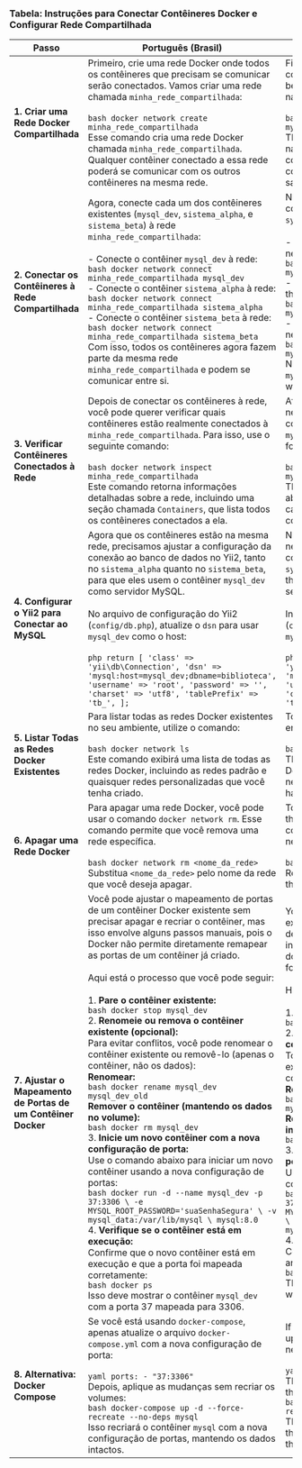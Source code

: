### Tabela: Instruções para Conectar Contêineres Docker e Configurar Rede Compartilhada

| Passo                                                         | Português (Brasil)                                                                                          | English (USA)                                                                                     |
|---------------------------------------------------------------|--------------------------------------------------------------------------------------------------------------|---------------------------------------------------------------------------------------------------|
| **1. Criar uma Rede Docker Compartilhada**                    | Primeiro, crie uma rede Docker onde todos os contêineres que precisam se comunicar serão conectados. Vamos criar uma rede chamada `minha_rede_compartilhada`: <br><br>```bash docker network create minha_rede_compartilhada ``` <br>Esse comando cria uma rede Docker chamada `minha_rede_compartilhada`. Qualquer contêiner conectado a essa rede poderá se comunicar com os outros contêineres na mesma rede. | First, create a Docker network where all containers that need to communicate will be connected. Let's create a network named `my_shared_network`: <br><br>```bash docker network create my_shared_network ``` <br>This command creates a Docker network named `my_shared_network`. Any container connected to this network will be able to communicate with other containers on the same network. |
| **2. Conectar os Contêineres à Rede Compartilhada**           | Agora, conecte cada um dos contêineres existentes (`mysql_dev`, `sistema_alpha`, e `sistema_beta`) à rede `minha_rede_compartilhada`: <br><br>- Conecte o contêiner `mysql_dev` à rede: <br>```bash docker network connect minha_rede_compartilhada mysql_dev ``` <br>- Conecte o contêiner `sistema_alpha` à rede: <br>```bash docker network connect minha_rede_compartilhada sistema_alpha ``` <br>- Conecte o contêiner `sistema_beta` à rede: <br>```bash docker network connect minha_rede_compartilhada sistema_beta ``` <br>Com isso, todos os contêineres agora fazem parte da mesma rede `minha_rede_compartilhada` e podem se comunicar entre si. | Now, connect each of the existing containers (`mysql_dev`, `system_alpha`, and `system_beta`) to the `my_shared_network`: <br><br>- Connect the `mysql_dev` container to the network: <br>```bash docker network connect my_shared_network mysql_dev ``` <br>- Connect the `system_alpha` container to the network: <br>```bash docker network connect my_shared_network system_alpha ``` <br>- Connect the `system_beta` container to the network: <br>```bash docker network connect my_shared_network system_beta ``` <br>Now, all containers are part of the same `my_shared_network` and can communicate with each other. |
| **3. Verificar Contêineres Conectados à Rede**                | Depois de conectar os contêineres à rede, você pode querer verificar quais contêineres estão realmente conectados à `minha_rede_compartilhada`. Para isso, use o seguinte comando: <br><br>```bash docker network inspect minha_rede_compartilhada ``` <br>Este comando retorna informações detalhadas sobre a rede, incluindo uma seção chamada `Containers`, que lista todos os contêineres conectados a ela. | After connecting the containers to the network, you may want to verify which containers are actually connected to `my_shared_network`. To do so, use the following command: <br><br>```bash docker network inspect my_shared_network ``` <br>This command returns detailed information about the network, including a section called `Containers`, which lists all containers connected to it. |
| **4. Configurar o Yii2 para Conectar ao MySQL**               | Agora que os contêineres estão na mesma rede, precisamos ajustar a configuração da conexão ao banco de dados no Yii2, tanto no `sistema_alpha` quanto no `sistema_beta`, para que eles usem o contêiner `mysql_dev` como servidor MySQL. <br><br>No arquivo de configuração do Yii2 (`config/db.php`), atualize o `dsn` para usar `mysql_dev` como o host: <br><br>```php return [ 'class' => 'yii\db\Connection', 'dsn' => 'mysql:host=mysql_dev;dbname=biblioteca', 'username' => 'root', 'password' => '', 'charset' => 'utf8', 'tablePrefix' => 'tb_', ]; ``` | Now that the containers are on the same network, we need to adjust the database connection configuration in Yii2, both in `system_alpha` and `system_beta`, so they use the `mysql_dev` container as the MySQL server. <br><br>In the Yii2 configuration file (`config/db.php`), update the `dsn` to use `mysql_dev` as the host: <br><br>```php return [ 'class' => 'yii\db\Connection', 'dsn' => 'mysql:host=mysql_dev;dbname=library', 'username' => 'root', 'password' => '', 'charset' => 'utf8', 'tablePrefix' => 'tb_', ]; ``` |
| **5. Listar Todas as Redes Docker Existentes**                | Para listar todas as redes Docker existentes no seu ambiente, utilize o comando: <br><br>```bash docker network ls ``` <br>Este comando exibirá uma lista de todas as redes Docker, incluindo as redes padrão e quaisquer redes personalizadas que você tenha criado. | To list all existing Docker networks in your environment, use the command: <br><br>```bash docker network ls ``` <br>This command will display a list of all Docker networks, including the default networks and any custom networks you have created. |
| **6. Apagar uma Rede Docker**                                 | Para apagar uma rede Docker, você pode usar o comando `docker network rm`. Esse comando permite que você remova uma rede específica. <br><br>```bash docker network rm <nome_da_rede> ``` <br>Substitua `<nome_da_rede>` pelo nome da rede que você deseja apagar. | To remove a Docker network, you can use the `docker network rm` command. This command allows you to remove a specific network. <br><br>```bash docker network rm <network_name> ``` <br>Replace `<network_name>` with the name of the network you want to delete. |
| **7. Ajustar o Mapeamento de Portas de um Contêiner Docker**  | Você pode ajustar o mapeamento de portas de um contêiner Docker existente sem precisar apagar e recriar o contêiner, mas isso envolve alguns passos manuais, pois o Docker não permite diretamente remapear as portas de um contêiner já criado. <br><br>Aqui está o processo que você pode seguir: <br><br>1. **Pare o contêiner existente:** <br>```bash docker stop mysql_dev ``` <br>2. **Renomeie ou remova o contêiner existente (opcional):** <br>Para evitar conflitos, você pode renomear o contêiner existente ou removê-lo (apenas o contêiner, não os dados): <br>**Renomear:** <br>```bash docker rename mysql_dev mysql_dev_old ``` <br>**Remover o contêiner (mantendo os dados no volume):** <br>```bash docker rm mysql_dev ``` <br>3. **Inicie um novo contêiner com a nova configuração de porta:** <br>Use o comando abaixo para iniciar um novo contêiner usando a nova configuração de portas: <br>```bash docker run -d --name mysql_dev -p 37:3306 \ -e MYSQL_ROOT_PASSWORD='suaSenhaSegura' \ -v mysql_data:/var/lib/mysql \ mysql:8.0 ``` <br>4. **Verifique se o contêiner está em execução:** <br>Confirme que o novo contêiner está em execução e que a porta foi mapeada corretamente: <br>```bash docker ps ``` <br>Isso deve mostrar o contêiner `mysql_dev` com a porta 37 mapeada para 3306. | You can adjust the port mapping of an existing Docker container without having to delete and recreate the container, but this involves some manual steps as Docker does not allow direct remapping of ports for an already created container. <br><br>Here’s the process you can follow: <br><br>1. **Stop the existing container:** <br>```bash docker stop mysql_dev ``` <br>2. **Rename or remove the existing container (optional):** <br>To avoid conflicts, you can rename the existing container or remove it (just the container, not the data): <br>**Rename:** <br>```bash docker rename mysql_dev mysql_dev_old ``` <br>**Remove the container (keeping the data in the volume):** <br>```bash docker rm mysql_dev ``` <br>3. **Start a new container with the new port configuration:** <br>Use the command below to start a new container using the new port configuration: <br>```bash docker run -d --name mysql_dev -p 37:3306 \ -e MYSQL_ROOT_PASSWORD='yourSecurePassword' \ -v mysql_data:/var/lib/mysql \ mysql:8.0 ``` <br>4. **Check if the container is running:** <br>Confirm that the new container is running and that the port is correctly mapped: <br>```bash docker ps ``` <br>This should show the `mysql_dev` container with port 37 mapped to 3306. |
| **8. Alternativa: Docker Compose**                            | Se você está usando `docker-compose`, apenas atualize o arquivo `docker-compose.yml` com a nova configuração de porta: <br><br>```yaml ports: - "37:3306" ``` <br>Depois, aplique as mudanças sem recriar os volumes: <br>```bash docker-compose up -d --force-recreate --no-deps mysql ``` <br>Isso recriará o contêiner `mysql` com a nova configuração de portas, mantendo os dados intactos. | If you are using `docker-compose`, simply update the `docker-compose.yml` file with the new port configuration: <br><br>```yaml ports: - "37:3306" ``` <br>Then, apply the changes without recreating the volumes: <br>```bash docker-compose up -d --force-recreate --no-deps mysql ``` <br>This will recreate the `mysql` container with the new port configuration while keeping the data intact. |
